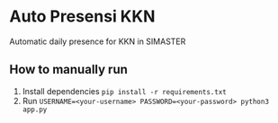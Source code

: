 # Auto Presensi KKN
Automatic daily presence for KKN in SIMASTER

## How to manually run
1. Install dependencies `pip install -r requirements.txt`
2. Run `USERNAME=<your-username> PASSWORD=<your-password> python3 app.py`